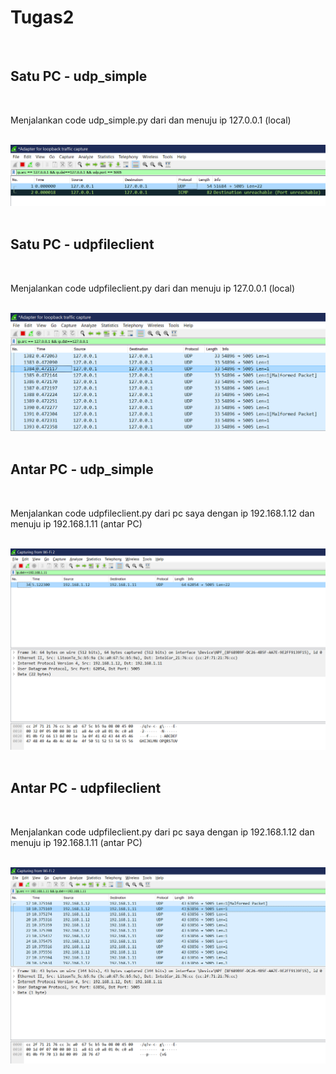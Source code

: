 # Tugas2
<br/>

<h2>Satu PC - udp_simple</h2>
<br>
<p>Menjalankan code udp_simple.py dari dan menuju ip 127.0.0.1 (local)</p>
<br>
<img src="img/simple-local.png">
<br><br>
<h2>Satu PC - udpfileclient</h2>
<br>
<p>Menjalankan code udpfileclient.py dari dan menuju ip 127.0.0.1 (local)</p>
<br>
<img src="img/file-local.png">
<br><br>
<h2>Antar PC - udp_simple</h2>
<br>
<p>Menjalankan code udpfileclient.py dari pc saya dengan ip 192.168.1.12 dan menuju ip 192.168.1.11 (antar PC)</p>
<br>
<img src="img/simple-wifi.png">
<br><br>
<h2>Antar PC - udpfileclient</h2>
<br>
<p>Menjalankan code udpfileclient.py dari pc saya dengan ip 192.168.1.12 dan menuju ip 192.168.1.11 (antar PC)</p>
<br>
<img src="img/file-wifi.png">
<br><br>
